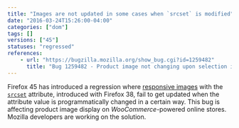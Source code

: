 ```yaml
---
title: "Images are not updated in some cases when `srcset` is modified"
date: "2016-03-24T15:26:00-04:00"
categories: ["dom"]
tags: []
versions: ["45"]
statuses: "regressed"
references:
    - url: "https://bugzilla.mozilla.org/show_bug.cgi?id=1259482"
      title: "Bug 1259482 - Product image not changing upon selection in Woocommerce/Wordpress"
---
```

Firefox 45 has introduced a regression where [responsive images](https://developer.mozilla.org/en-US/Learn/HTML/Multimedia_and_embedding/Responsive_images) with the [`srcset`](https://developer.mozilla.org/en-US/docs/Web/HTML/Element/img#attr-srcset) attribute, introduced with Firefox 38, fail to get updated when the attribute value is programmatically changed in a certain way. This bug is affecting product image display on *WooCommerce*-powered online stores. Mozilla developers are working on the solution.
